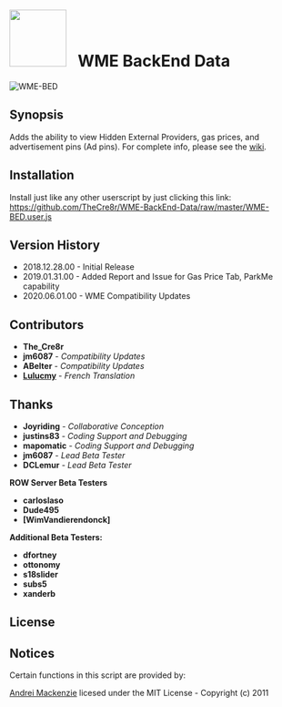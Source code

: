 <link href="https://github.com/TheCre8r/WME-BackEnd-Data/raw/master/styles/index.css" rel="stylesheet"></link>
<h1><img id="wme-bed-img" src="https://raw.githubusercontent.com/TheCre8r/WME-BackEnd-Data/master/images/fa-bed.svg?sanitize=true" width="100">&nbsp;&nbsp;&nbsp;WME BackEnd Data</h1>

![WME-BED](https://github.com/TheCre8r/WME-BackEnd-Data/blob/master/images/WMEBED.PNG?raw=true)

## Synopsis

Adds the ability to view Hidden External Providers, gas prices, and advertisement pins (Ad pins). For complete info, please see the [wiki](https://github.com/TheCre8r/WME-BackEnd-Data/wiki).

## Installation

Install just like any other userscript by just clicking this link:
https://github.com/TheCre8r/WME-BackEnd-Data/raw/master/WME-BED.user.js

## Version History

* 2018.12.28.00 - Initial Release
* 2019.01.31.00 - Added Report and Issue for Gas Price Tab, ParkMe capability
* 2020.06.01.00 - WME Compatibility Updates

## Contributors

* **The_Cre8r**
* **jm6087** - *Compatibility Updates*
* **ABelter** - *Compatibility Updates*
* **[Lulucmy](https://github.com/Lulucmy)** - *French Translation*

## Thanks

* **Joyriding** - *Collaborative Conception*
* **justins83** - *Coding Support and Debugging*
* **mapomatic** - *Coding Support and Debugging*
* **jm6087** - *Lead Beta Tester*
* **DCLemur** - *Lead Beta Tester*

**ROW Server Beta Testers**
* **carloslaso**
* **Dude495**
* **[WimVandierendonck]**

**Additional Beta Testers:**
* **dfortney**
* **ottonomy**
* **s18slider**
* **subs5**
* **xanderb**

## License

## Notices

Certain functions in this script are provided by:

[Andrei Mackenzie](https://gist.github.com/andrei-m) licesed under the MIT License - Copyright (c) 2011
